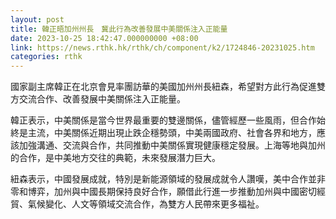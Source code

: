 ```yaml
---
layout: post
title: 韓正晤加州州長　冀此行為改善發展中美關係注入正能量
date: 2023-10-25 18:42:47.000000000 +08:00
link: https://news.rthk.hk/rthk/ch/component/k2/1724846-20231025.htm
categories: rthk
---
```


國家副主席韓正在北京會見率團訪華的美國加州州長紐森，希望對方此行為促進雙方交流合作、改善發展中美關係注入正能量。 

韓正表示，中美關係是當今世界最重要的雙邊關係，儘管經歷一些風雨，但合作始終是主流，中美關係近期出現止跌企穩勢頭，中美兩國政府、社會各界和地方，應該加強溝通、交流與合作，共同推動中美關係實現健康穩定發展。上海等地與加州的合作，是中美地方交往的典範，未來發展潛力巨大。

紐森表示，中國發展成就，特別是新能源領域的發展成就令人讚嘆，美中合作並非零和博弈，加州與中國長期保持良好合作，願借此行進一步推動加州與中國密切經貿、氣候變化、人文等領域交流合作，為雙方人民帶來更多福祉。
